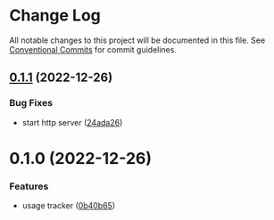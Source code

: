 # Change Log

All notable changes to this project will be documented in this file.
See [Conventional Commits](https://conventionalcommits.org) for commit guidelines.

## [0.1.1](https://github.com/mariusz-kabala/homeAutomation/compare/@home/usage-tracker@0.1.0...@home/usage-tracker@0.1.1) (2022-12-26)


### Bug Fixes

* start http server ([24ada26](https://github.com/mariusz-kabala/homeAutomation/commit/24ada26cb8991f4cec5d502709fd23765d3ea76f))





# 0.1.0 (2022-12-26)


### Features

* usage tracker ([0b40b65](https://github.com/mariusz-kabala/homeAutomation/commit/0b40b657574f3889c9f630c4fe9f173c037876e7))
